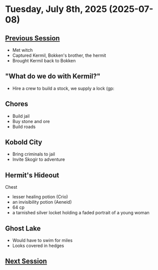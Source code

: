 # Tuesday, July 8th, 2025 (2025-07-08)

## [Previous Session](./2025-07-01.md)

- Met witch
- Captured Kermil, Bokken's brother, the hermit
- Brought Kermil back to Bokken

## "What do we do with Kermil?"

- Hire a crew to build a stock, we supply a lock (gp: 

## Chores

- Build jail
- Buy stone and ore
- Build roads

## Kobold City

- Bring criminals to jail
- Invite Skogir to adventure

## Hermit's Hideout

Chest 

- lesser healing potion (Crio)
- an invisibility potion (Aeneid)
- 64 cp
- a tarnished silver locket holding a faded portrait of a young woman

## Ghost Lake

- Would have to swim for miles
- Looks covered in hedges

## [Next Session](./2025-xx-xx)
